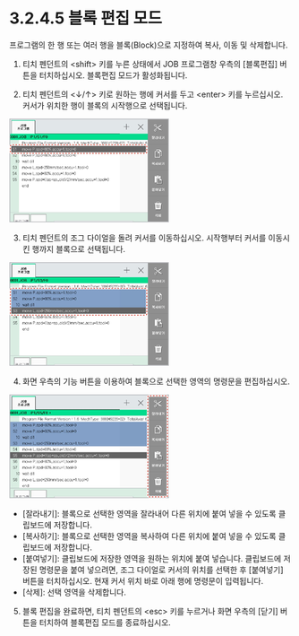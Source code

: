 # 3.2.4.5 블록 편집 모드

프로그램의 한 행 또는 여러 행을 블록\(Block\)으로 지정하여 복사, 이동 및 삭제합니다.

1.	티치 펜던트의 &lt;shift&gt; 키를 누른 상태에서 JOB 프로그램창 우측의 \[블록편집\] 버튼을 터치하십시오. 블록편집 모드가 활성화됩니다.

2.	티치 펜던트의 &lt;↓/↑&gt; 키로 원하는 행에 커서를 두고 &lt;enter&gt; 키를 누르십시오. 커서가 위치한 행이 블록의 시작행으로 선택됩니다. 

![](../../../.gitbook/assets/image%20%2880%29.png)

3.	티치 펜던트의 조그 다이얼을 돌려 커서를 이동하십시오. 시작행부터 커서를 이동시킨 행까지 블록으로 선택됩니다. 

![](../../../.gitbook/assets/image%20%2843%29.png)

4.	화면 우측의 기능 버튼을 이용하여 블록으로 선택한 영역의 명령문을 편집하십시오. 

![](../../../.gitbook/assets/image%20%2857%29.png)

* \[잘라내기\]: 블록으로 선택한 영역을 잘라내어 다른 위치에 붙여 넣을 수 있도록 클립보드에 저장합니다.  
* \[복사하기\]: 블록으로 선택한 영역을 복사하여 다른 위치에 붙여 넣을 수 있도록 클립보드에 저장합니다.  
* \[붙여넣기\]: 클립보드에 저장한 영역을 원하는 위치에 붙여 넣습니다. 클립보드에 저장된 명령문을 붙여 넣으려면, 조그 다이얼로 커서의 위치를 선택한 후 \[붙여넣기\] 버튼을 터치하십시오. 현재 커서 위치 바로 아래 행에 명령문이 입력됩니다.  
* \[삭제\]: 선택 영역을 삭제합니다.

5.	블록 편집을 완료하면, 티치 펜던트의 &lt;esc&gt; 키를 누르거나 화면 우측의 \[닫기\] 버튼을 터치하여 블록편집 모드를 종료하십시오.



